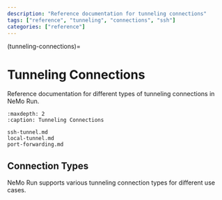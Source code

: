 ```yaml
---
description: "Reference documentation for tunneling connections"
tags: ["reference", "tunneling", "connections", "ssh"]
categories: ["reference"]
---
```


(tunneling-connections)=
# Tunneling Connections

Reference documentation for different types of tunneling connections in NeMo Run.

```{toctree}
:maxdepth: 2
:caption: Tunneling Connections

ssh-tunnel.md
local-tunnel.md
port-forwarding.md
```

## Connection Types

NeMo Run supports various tunneling connection types for different use cases.

